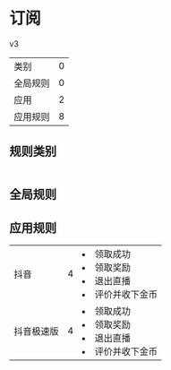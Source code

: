 # 订阅

v3

|||
| - |:-:|
|类别|0|
|全局规则|0|
|应用|2|
|应用规则|8|

## 规则类别

|||
| - |:-:|


## 全局规则



## 应用规则

||||
| - |:-:|-|
|抖音|4|<li>领取成功<li>领取奖励<li>退出直播<li>评价并收下金币|
|抖音极速版|4|<li>领取成功<li>领取奖励<li>退出直播<li>评价并收下金币|

